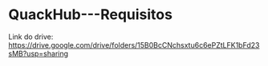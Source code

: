 # QuackHub---Requisitos

Link do drive: https://drive.google.com/drive/folders/15B0BcCNchsxtu6c6ePZtLFK1bFd23sMB?usp=sharing